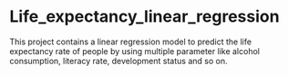# Life_expectancy_linear_regression

This project contains a linear regression model to predict the life expectancy rate of people by using multiple parameter like alcohol consumption, literacy rate, development status and so on.
